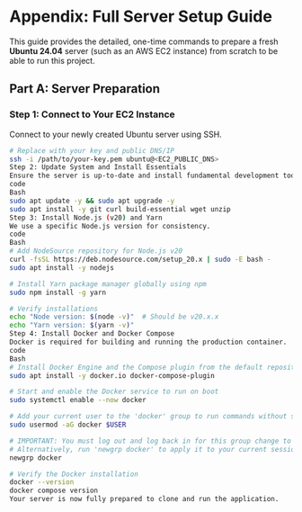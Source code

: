 # Appendix: Full Server Setup Guide

This guide provides the detailed, one-time commands to prepare a fresh **Ubuntu 24.04** server (such as an AWS EC2 instance) from scratch to be able to run this project.

## Part A: Server Preparation

### Step 1: Connect to Your EC2 Instance
Connect to your newly created Ubuntu server using SSH.
```bash
# Replace with your key and public DNS/IP
ssh -i /path/to/your-key.pem ubuntu@<EC2_PUBLIC_DNS>
Step 2: Update System and Install Essentials
Ensure the server is up-to-date and install fundamental development tools.
code
Bash
sudo apt update -y && sudo apt upgrade -y
sudo apt install -y git curl build-essential wget unzip
Step 3: Install Node.js (v20) and Yarn
We use a specific Node.js version for consistency.
code
Bash
# Add NodeSource repository for Node.js v20
curl -fsSL https://deb.nodesource.com/setup_20.x | sudo -E bash -
sudo apt install -y nodejs

# Install Yarn package manager globally using npm
sudo npm install -g yarn

# Verify installations
echo "Node version: $(node -v)"  # Should be v20.x.x
echo "Yarn version: $(yarn -v)"
Step 4: Install Docker and Docker Compose
Docker is required for building and running the production container.
code
Bash
# Install Docker Engine and the Compose plugin from the default repository
sudo apt install -y docker.io docker-compose-plugin

# Start and enable the Docker service to run on boot
sudo systemctl enable --now docker

# Add your current user to the 'docker' group to run commands without sudo.
sudo usermod -aG docker $USER

# IMPORTANT: You must log out and log back in for this group change to take full effect.
# Alternatively, run 'newgrp docker' to apply it to your current session only.
newgrp docker

# Verify the Docker installation
docker --version
docker compose version
Your server is now fully prepared to clone and run the application.
